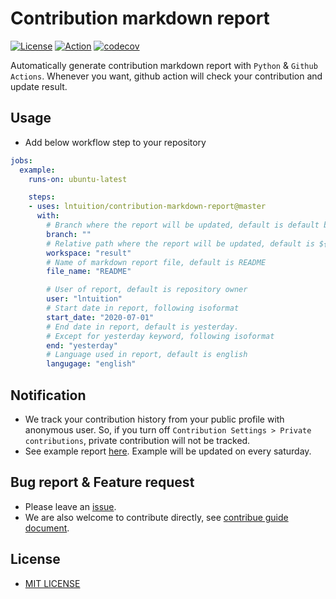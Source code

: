 # Contribution markdown report
[![License](https://img.shields.io/github/license/lntuition/contribution-markdown-report)](https://github.com/lntuition/contribution-markdown-report/blob/master/LICENSE)
[![Action](https://github.com/lntuition/contribution-markdown-report/workflows/Contribution%20markdown%20report/badge.svg)](https://github.com/lntuition/contribution-markdown-report/actions?query=workflow%3A%22Contribution+markdown+report%22)
[![codecov](https://codecov.io/gh/lntuition/contribution-markdown-report/branch/master/graph/badge.svg?token=TDAMA0FK7C)](https://codecov.io/gh/lntuition/contribution-markdown-report)

Automatically generate contribution markdown report with `Python` & `Github Actions`.
Whenever you want, github action will check your contribution and update result.

## Usage
- Add below workflow step to your repository
``` yml
jobs:
  example:
    runs-on: ubuntu-latest

    steps:
    - uses: lntuition/contribution-markdown-report@master
      with:
        # Branch where the report will be updated, default is default branch
        branch: ""
        # Relative path where the report will be updated, default is ${repository}/result
        workspace: "result"
        # Name of markdown report file, default is README
        file_name: "README"

        # User of report, default is repository owner
        user: "lntuition"
        # Start date in report, following isoformat
        start_date: "2020-07-01"
        # End date in report, default is yesterday.
        # Except for yesterday keyword, following isoformat
        end: "yesterday"
        # Language used in report, default is english
        langugage: "english"
```

## Notification
- We track your contribution history from your public profile with anonymous user.
  So, if you turn off `Contribution Settings > Private contributions`, private contribution will not be tracked.
- See example report [here](https://github.com/lntuition/contribution-markdown-report/blob/master/result/README.md). Example will be updated on every saturday.

## Bug report & Feature request
- Please leave an [issue](https://github.com/lntuition/contribution-markdown-report/issues).
- We are also welcome to contribute directly, see [contribue guide document](https://github.com/lntuition/contribution-markdown-report/blob/master/docs/CONTRIBUTING.md).

## License
- [MIT LICENSE](https://github.com/lntuition/contribution-markdown-report/blob/master/LICENSE)
